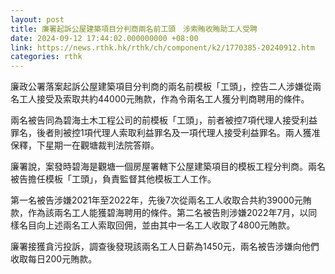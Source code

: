 ```yaml
---
layout: post
title: 廉署起訴公屋建築項目分判商兩名前工頭　涉索賄收賄助工人受聘
date: 2024-09-12 17:44:02.000000000 +08:00
link: https://news.rthk.hk/rthk/ch/component/k2/1770385-20240912.htm
categories: rthk
---
```


廉政公署落案起訴公屋建築項目分判商的兩名前模板「工頭」，控告二人涉嫌從兩名工人接受及索取共約44000元賄款，作為令兩名工人獲分判商聘用的條件。

兩名被告同為碧海土木工程公司的前模板「工頭」，前者被控7項代理人接受利益罪名，後者則被控1項代理人索取利益罪名及一項代理人接受利益罪名。兩人獲准保釋，下星期一在觀塘裁判法院答辯。

廉署說，案發時碧海是觀塘一個房屋署轄下公屋建築項目的模板工程分判商。兩名被告擔任模板「工頭」，負責監督其他模板工人工作。

第一名被告涉嫌2021年至2022年，先後7次從兩名工人收取合共約39000元賄款，作為該兩名工人能獲碧海聘用的條件。第二名被告則涉嫌2022年7月，以同樣名目向上述兩名工人索取回佣，並由其中一名工人收取了4800元賄款。

廉署接獲貪污投訴，調查後發現該兩名工人日薪為1450元，兩名被告涉嫌向他們收取每日200元賄款。
